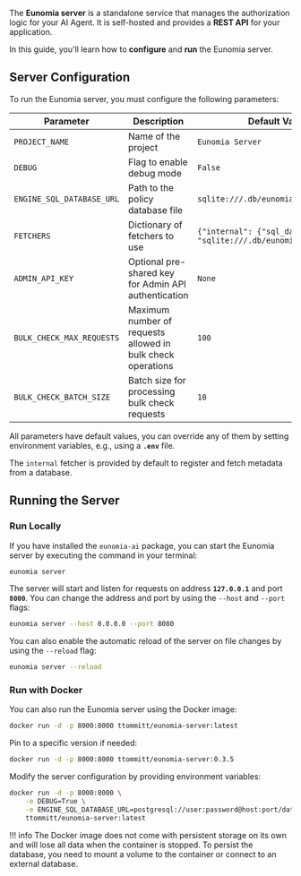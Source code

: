The **Eunomia server** is a standalone service that manages the authorization logic for your AI Agent. It is self-hosted and provides a **REST API** for your application.

In this guide, you'll learn how to **configure** and **run** the Eunomia server.

## Server Configuration

To run the Eunomia server, you must configure the following parameters:

| **Parameter**             | **Description**                                             | **Default Value**                                                       |
| ------------------------- | ----------------------------------------------------------- | ----------------------------------------------------------------------- |
| `PROJECT_NAME`            | Name of the project                                         | `Eunomia Server`                                                        |
| `DEBUG`                   | Flag to enable debug mode                                   | `False`                                                                 |
| `ENGINE_SQL_DATABASE_URL` | Path to the policy database file                            | `sqlite:///.db/eunomia_db.sqlite`                                       |
| `FETCHERS`                | Dictionary of fetchers to use                               | `{"internal": {"sql_database_url": "sqlite:///.db/eunomia_db.sqlite"}}` |
| `ADMIN_API_KEY`           | Optional pre-shared key for Admin API authentication        | `None`                                                                  |
| `BULK_CHECK_MAX_REQUESTS` | Maximum number of requests allowed in bulk check operations | `100`                                                                   |
| `BULK_CHECK_BATCH_SIZE`   | Batch size for processing bulk check requests               | `10`                                                                    |

All parameters have default values, you can override any of them by setting environment variables, e.g., using a **`.env`** file.

The `internal` fetcher is provided by default to register and fetch metadata from a database.

## Running the Server

### Run Locally

If you have installed the `eunomia-ai` package, you can start the Eunomia server by executing the command in your terminal:

```bash
eunomia server
```

The server will start and listen for requests on address **`127.0.0.1`** and port **`8000`**. You can change the address and port by using the `--host` and `--port` flags:

```bash
eunomia server --host 0.0.0.0 --port 8080
```

You can also enable the automatic reload of the server on file changes by using the `--reload` flag:

```bash
eunomia server --reload
```

### Run with Docker

You can also run the Eunomia server using the Docker image:

```bash
docker run -d -p 8000:8000 ttommitt/eunomia-server:latest
```

Pin to a specific version if needed:

```bash
docker run -d -p 8000:8000 ttommitt/eunomia-server:0.3.5
```

Modify the server configuration by providing environment variables:

```bash
docker run -d -p 8000:8000 \
    -e DEBUG=True \
    -e ENGINE_SQL_DATABASE_URL=postgresql://user:password@host:port/database \
    ttommitt/eunomia-server:latest
```

!!! info
    The Docker image does not come with persistent storage on its own and will lose all data when the container is stopped. To persist the database, you need to mount a volume to the container or connect to an external database.
